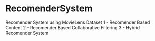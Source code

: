 # RecomenderSystem
Recomender System using MovieLens Dataset
1 - Recomender Based Content
2 - Recomender Based Collaborative Filtering
3 - Hybrid Recomender System

